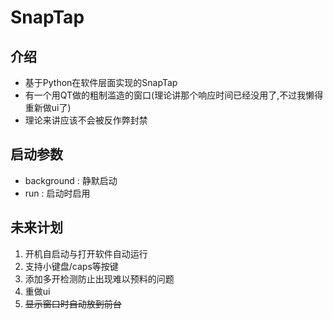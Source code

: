 # SnapTap


## 介绍
+ 基于Python在软件层面实现的SnapTap
+ 有一个用QT做的粗制滥造的窗口(理论讲那个响应时间已经没用了,不过我懒得重新做ui了)
+ 理论来讲应该不会被反作弊封禁

## 启动参数
+ background : 静默启动
+ run : 启动时启用

## 未来计划
1. 开机自启动与打开软件自动运行
2. 支持小键盘/caps等按键
3. 添加多开检测防止出现难以预料的问题
4. 重做ui
5. ~~显示窗口时自动放到前台~~
